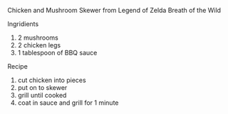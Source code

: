 Chicken and Mushroom Skewer from Legend of Zelda Breath of the Wild

Ingridients

1. 2 mushrooms 
2. 2 chicken legs
3. 1 tablespoon of BBQ sauce


Recipe

1. cut chicken into pieces
2. put on to skewer
3. grill until cooked
4. coat in sauce and grill for 1 minute
